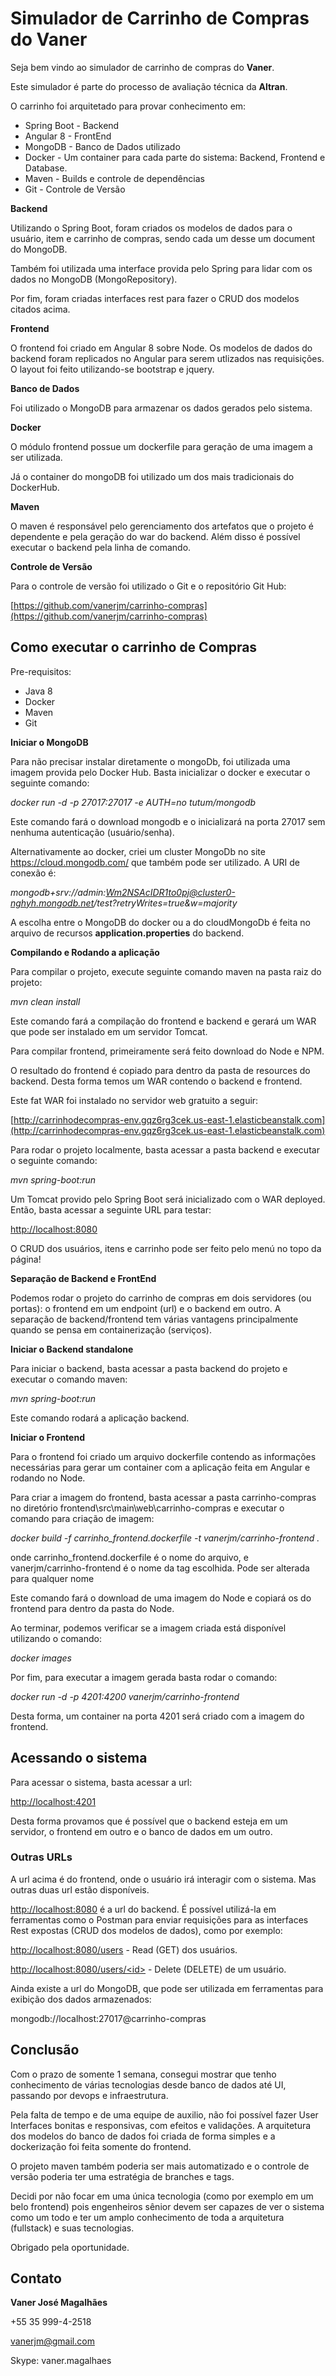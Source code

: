 Simulador de Carrinho de Compras do Vaner
=========================================

Seja bem vindo ao simulador de carrinho de compras do **Vaner**.

Este simulador é parte do processo de avaliação técnica da **Altran**.

O carrinho foi arquitetado para provar conhecimento em:

-   Spring Boot - Backend
-   Angular 8 - FrontEnd
-   MongoDB - Banco de Dados utilizado
-   Docker - Um container para cada parte do sistema: Backend, Frontend
    e Database.
-   Maven - Builds e controle de dependências
-   Git - Controle de Versão

**Backend**

Utilizando o Spring Boot, foram criados os modelos de dados para o
usuário, item e carrinho de compras, sendo cada um desse um document do
MongoDB.

Também foi utilizada uma interface provida pelo Spring para lidar com os
dados no MongoDB (MongoRepository).

Por fim, foram criadas interfaces rest para fazer o CRUD dos modelos
citados acima.

**Frontend**

O frontend foi criado em Angular 8 sobre Node. Os modelos de dados do
backend foram replicados no Angular para serem utlizados nas
requisições. O layout foi feito utilizando-se bootstrap e jquery.

**Banco de Dados**

Foi utilizado o MongoDB para armazenar os dados gerados pelo sistema.

**Docker**

O módulo frontend possue um dockerfile para geração de uma imagem a ser
utilizada.

Já o container do mongoDB foi utilizado um dos mais tradicionais do
DockerHub.

**Maven**

O maven é responsável pelo gerenciamento dos artefatos que o projeto é
dependente e pela geração do war do backend. Além disso é possível
executar o backend pela linha de comando.

**Controle de Versão**

Para o controle de versão foi utilizado o Git e o repositório Git Hub:

[https://github.com/vanerjm/carrinho-compras](https://github.com/vanerjm/carrinho-compras)

Como executar o carrinho de Compras
-----------------------------------

Pre-requisitos:

-   Java 8
-   Docker
-   Maven
-   Git

**Iniciar o MongoDB**

Para não precisar instalar diretamente o mongoDb, foi utilizada uma
imagem provida pelo Docker Hub. Basta inicializar o docker e executar o
seguinte comando:

*docker run -d -p 27017:27017 -e AUTH=no tutum/mongodb*

Este comando fará o download mongodb e o inicializará na porta 27017 sem
nenhuma autenticação (usuário/senha).

Alternativamente ao docker, criei um cluster MongoDb no site
https://cloud.mongodb.com/ que também pode ser utilizado. A URI de
conexão é:

*mongodb+srv://admin:Wm2NSAcIDR1to0pj@cluster0-nghyh.mongodb.net/test?retryWrites=true&w=majority*

A escolha entre o MongoDB do docker ou a do cloudMongoDb é feita no
arquivo de recursos **application.properties** do backend.

**Compilando e Rodando a aplicação**

Para compilar o projeto, execute seguinte comando maven na pasta raiz do
projeto:

*mvn clean install*

Este comando fará a compilação do frontend e backend e gerará um WAR que
pode ser instalado em um servidor Tomcat.

Para compilar frontend, primeiramente será feito download do Node e NPM.

O resultado do frontend é copiado para dentro da pasta de resources do
backend. Desta forma temos um WAR contendo o backend e frontend.

Este fat WAR foi instalado no servidor web gratuito a seguir:

[http://carrinhodecompras-env.gqz6rg3cek.us-east-1.elasticbeanstalk.com](http://carrinhodecompras-env.gqz6rg3cek.us-east-1.elasticbeanstalk.com)

Para rodar o projeto localmente, basta acessar a pasta backend e
executar o seguinte comando:

*mvn spring-boot:run*

Um Tomcat provido pelo Spring Boot será inicializado com o WAR deployed.
Então, basta acessar a seguinte URL para testar:

<http://localhost:8080>

O CRUD dos usuários, itens e carrinho pode ser feito pelo menú no topo
da página!

**Separação de Backend e FrontEnd**

Podemos rodar o projeto do carrinho de compras em dois servidores (ou
portas): o frontend em um endpoint (url) e o backend em outro. A
separação de backend/frontend tem várias vantagens principalmente quando
se pensa em containerização (serviços).

**Iniciar o Backend standalone**

Para iniciar o backend, basta acessar a pasta backend do projeto e
executar o comando maven:

*mvn spring-boot:run*

Este comando rodará a aplicação backend.

**Iniciar o Frontend**

Para o frontend foi criado um arquivo dockerfile contendo as informações
necessárias para gerar um container com a aplicação feita em Angular e
rodando no Node.

Para criar a imagem do frontend, basta acessar a pasta carrinho-compras
no diretório frontend\\src\\main\\web\\carrinho-compras e executar o
comando para criação de imagem:

*docker build -f carrinho\_frontend.dockerfile -t
vanerjm/carrinho-frontend .*

onde carrinho\_frontend.dockerfile é o nome do arquivo, e
vanerjm/carrinho-frontend é o nome da tag escolhida. Pode ser alterada
para qualquer nome

Este comando fará o download de uma imagem do Node e copiará os do
frontend para dentro da pasta do Node.

Ao terminar, podemos verificar se a imagem criada está disponível
utilizando o comando:

*docker images*

Por fim, para executar a imagem gerada basta rodar o comando:

*docker run -d -p 4201:4200 vanerjm/carrinho-frontend*

Desta forma, um container na porta 4201 será criado com a imagem do
frontend.

Acessando o sistema
-------------------

Para acessar o sistema, basta acessar a url:

<http://localhost:4201>

Desta forma provamos que é possível que o backend esteja em um servidor,
o frontend em outro e o banco de dados em um outro.

### Outras URLs

A url acima é do frontend, onde o usuário irá interagir com o sistema.
Mas outras duas url estão disponíveis.

<http://localhost:8080> é a url do backend. É possível utilizá-la em
ferramentas como o Postman para enviar requisições para as interfaces
Rest expostas (CRUD dos modelos de dados), como por exemplo:

<http://localhost:8080/users> - Read (GET) dos usuários.

[http://localhost:8080/users/\<id\>](http://localhost:8080/users/<id>) -
Delete (DELETE) de um usuário.

Ainda existe a url do MongoDB, que pode ser utilizada em ferramentas
para exibição dos dados armazenados:

mongodb://localhost:27017@carrinho-compras

Conclusão
---------

Com o prazo de somente 1 semana, consegui mostrar que tenho conhecimento
de várias tecnologias desde banco de dados até UI, passando por devops e
infraestrutura.

Pela falta de tempo e de uma equipe de auxilio, não foi possível fazer
User Interfaces bonitas e responsivas, com efeitos e validações. A
arquitetura dos modelos do banco de dados foi criada de forma simples e
a dockerização foi feita somente do frontend.

O projeto maven também poderia ser mais automatizado e o controle de
versão poderia ter uma estratégia de branches e tags.

Decidi por não focar em uma única tecnologia (como por exemplo em um
belo frontend) pois engenheiros sênior devem ser capazes de ver o
sistema como um todo e ter um amplo conhecimento de toda a arquitetura
(fullstack) e suas tecnologias.

Obrigado pela oportunidade.

Contato
-------

**Vaner José Magalhães**

+55 35 999-4-2518

vanerjm@gmail.com

Skype: vaner.magalhaes
